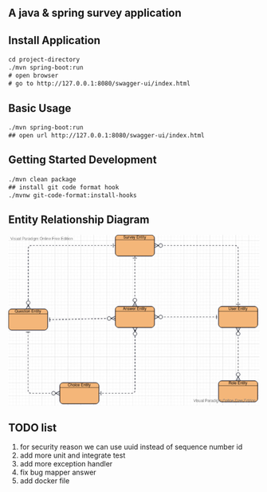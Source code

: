 ## A java & spring survey application 

## Install Application
```shell
cd project-directory
./mvn spring-boot:run
# open browser 
# go to http://127.0.0.1:8080/swagger-ui/index.html
```

## Basic Usage
```shell
./mvn spring-boot:run
## open url http://127.0.0.1:8080/swagger-ui/index.html

```

## Getting Started Development
```shell
./mvn clean package 
## install git code format hook
./mvnw git-code-format:install-hooks
```
## Entity Relationship Diagram

![image info](./docs/entity_relationship_diagram.jpg)

## TODO list
1. for security reason we can use uuid instead of sequence number id
2. add more unit and integrate test 
3. add more exception handler
4. fix bug mapper answer
5. add docker file